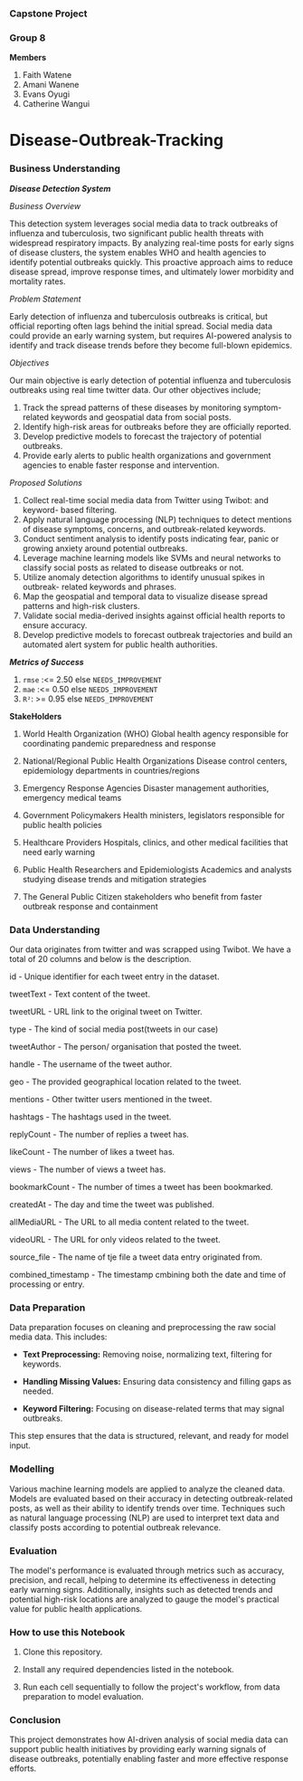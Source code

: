 ### Capstone Project
### Group 8

**Members**
1. Faith Watene
2. Amani Wanene
3. Evans Oyugi
4. Catherine Wangui
   
# Disease-Outbreak-Tracking

### Business Understanding

***Disease Detection System***

*Business Overview*

This detection system leverages social media data to track outbreaks of influenza and tuberculosis, two significant public health threats with widespread respiratory impacts. By analyzing real-time posts for early signs of disease clusters, the system enables WHO and health agencies to identify potential outbreaks quickly. This proactive approach aims to reduce disease spread, improve response times, and ultimately lower morbidity and mortality rates.

*Problem Statement*

Early detection of influenza and tuberculosis outbreaks is critical, but official reporting often lags behind the initial spread. Social media data could provide an early warning system, but requires AI-powered analysis to identify and track disease trends before they become full-blown epidemics.

*Objectives*

Our main objective is early detection of potential influenza and tuberculosis outbreaks using real time twitter data. Our other objectives include;

1. Track the spread patterns of these diseases by monitoring symptom-related 
   keywords and geospatial data from social posts.  
2. Identify high-risk areas for outbreaks before they are officially reported.  
3. Develop predictive models to forecast the trajectory of potential outbreaks.  
4. Provide early alerts to public health organizations and government agencies to 
   enable faster response and intervention.

 *Proposed Solutions*
   
 1. Collect real-time social media data from Twitter using Twibot: and keyword- 
    based filtering.
2. Apply natural language processing (NLP) techniques to detect mentions of 
   disease symptoms, concerns, and outbreak-related keywords.
3. Conduct sentiment analysis to identify posts indicating fear, panic or growing 
   anxiety around potential outbreaks.
4. Leverage machine learning models like SVMs and neural networks to classify 
   social posts as related to disease outbreaks or not.
5. Utilize anomaly detection algorithms to identify unusual spikes in outbreak- 
   related keywords and phrases.
6. Map the geospatial and temporal data to visualize disease spread patterns and 
   high-risk clusters.
7. Validate social media-derived insights against official health reports to 
   ensure accuracy.
8. Develop predictive models to forecast outbreak trajectories and build an 
   automated alert system for public health authorities.

***Metrics of Success***

1. `rmse` :<= 2.50 else `NEEDS_IMPROVEMENT`
2. `mae` :<= 0.50 else `NEEDS_IMPROVEMENT`  
3. `R²`: >= 0.95 else `NEEDS_IMPROVEMENT`

**StakeHolders**

1. World Health Organization (WHO)
  Global health agency responsible for coordinating pandemic preparedness and 
  response

2. National/Regional Public Health Organizations
  Disease control centers, epidemiology departments in countries/regions

3. Emergency Response Agencies
  Disaster management authorities, emergency medical teams

4. Government Policymakers
  Health ministers, legislators responsible for public health policies

5. Healthcare Providers
  Hospitals, clinics, and other medical facilities that need early warning

6. Public Health Researchers and Epidemiologists
  Academics and analysts studying disease trends and mitigation strategies

7. The General Public
  Citizen stakeholders who benefit from faster outbreak response and containment


### Data Understanding
Our data originates from twitter and was scrapped using Twibot. We have a total of 20 columns and below is the description.

id - Unique identifier for each tweet entry in the dataset.

tweetText - Text content of the tweet.

tweetURL - URL link to the original tweet on Twitter.

type - The kind of social media post(tweets in our case)

tweetAuthor - The person/ organisation that posted the tweet.

handle - The username of the tweet author.

geo - The provided geographical location related to the tweet.

mentions - Other twitter users mentioned in the tweet.

hashtags - The hashtags used in the tweet.

replyCount - The number of replies a tweet has.

likeCount - The number of likes a tweet has.

views - The number of views a tweet has.

bookmarkCount - The number of times a tweet has been bookmarked.

createdAt - The day and time the tweet was published.

allMediaURL - The URL to all media content related to the tweet.

videoURL - The URL for only videos related to the tweet.

source_file - The name of tje file a tweet data entry originated from.

combined_timestamp - The timestamp cmbining both the date and time of processing or entry.


### Data Preparation

Data preparation focuses on cleaning and preprocessing the raw social media data. This includes:

 - **Text Preprocessing:** Removing noise, normalizing text, filtering for 
     keywords.
   
 - **Handling Missing Values:** Ensuring data consistency and filling gaps as 
     needed.
   
 - **Keyword Filtering:** Focusing on disease-related terms that may signal 
     outbreaks.
   
This step ensures that the data is structured, relevant, and ready for model input.

### Modelling

Various machine learning models are applied to analyze the cleaned data. Models are evaluated based on their accuracy in detecting outbreak-related posts, as well as their ability to identify trends over time. Techniques such as natural language processing (NLP) are used to interpret text data and classify posts according to potential outbreak relevance.

### Evaluation

The model's performance is evaluated through metrics such as accuracy, precision, and recall, helping to determine its effectiveness in detecting early warning signs. Additionally, insights such as detected trends and potential high-risk locations are analyzed to gauge the model's practical value for public health applications.

### How to use this Notebook

1. Clone this repository.
   
2. Install any required dependencies listed in the notebook.
   
3. Run each cell sequentially to follow the project's workflow, from data preparation to model evaluation.

 ### Conclusion

This project demonstrates how AI-driven analysis of social media data can support public health initiatives by providing early warning signals of disease outbreaks, potentially enabling faster and more effective response efforts.
  






















